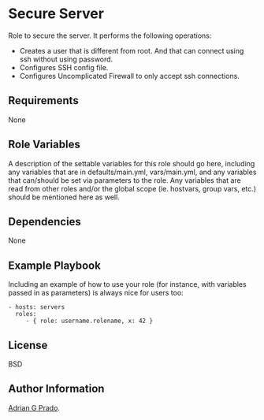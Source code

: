 Secure Server
=========

Role to secure the server. It performs the following operations:

  - Creates a user that is different from root. And that can connect using ssh without using password.
  - Configures SSH config file.
  - Configures Uncomplicated Firewall to only accept ssh connections.

Requirements
------------

None

Role Variables
--------------

A description of the settable variables for this role should go here, including any variables that are in defaults/main.yml, vars/main.yml, and any variables that can/should be set via parameters to the role. Any variables that are read from other roles and/or the global scope (ie. hostvars, group vars, etc.) should be mentioned here as well.

Dependencies
------------

None

Example Playbook
----------------

Including an example of how to use your role (for instance, with variables passed in as parameters) is always nice for users too:

    - hosts: servers
      roles:
         - { role: username.rolename, x: 42 }

License
-------

BSD

Author Information
------------------

[Adrian G Prado](https://github.com/AdrianGPrado).
